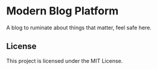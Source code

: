 # Modern Blog Platform
A blog to ruminate about things that matter, feel safe here.

## License
This project is licensed under the MIT License.
